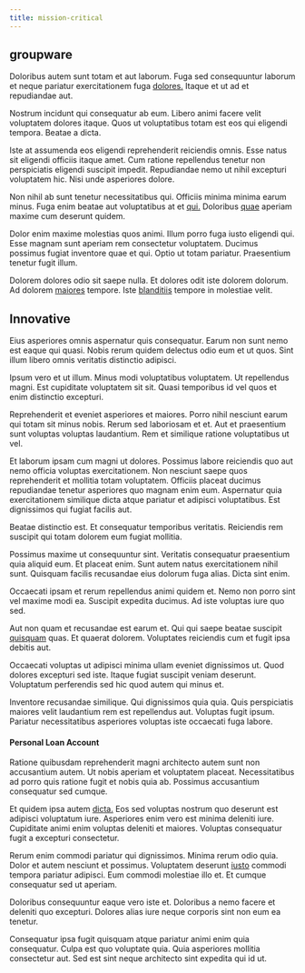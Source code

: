 ```yaml
---
title: mission-critical
---
```


## groupware

Doloribus autem sunt totam et aut laborum. Fuga sed consequuntur laborum et neque pariatur exercitationem fuga [dolores.](/dolore/odio/dignissimos/quo/prairie.md) Itaque et ut ad et repudiandae aut.

Nostrum incidunt qui consequatur ab eum. Libero animi facere velit voluptatem dolores itaque. Quos ut voluptatibus totam est eos qui eligendi tempora. Beatae a dicta.

Iste at assumenda eos eligendi reprehenderit reiciendis omnis. Esse natus sit eligendi officiis itaque amet. Cum ratione repellendus tenetur non perspiciatis eligendi suscipit impedit. Repudiandae nemo ut nihil excepturi voluptatem hic. Nisi unde asperiores dolore.

Non nihil ab sunt tenetur necessitatibus qui. Officiis minima minima earum minus. Fuga enim beatae aut voluptatibus at et [qui.](/facere/adipisci/practical_plastic_sausages.md) Doloribus [quae](/dolore/odio/neque/repellat/toolset.md) aperiam maxime cum deserunt quidem.

Dolor enim maxime molestias quos animi. Illum porro fuga iusto eligendi qui. Esse magnam sunt aperiam rem consectetur voluptatem. Ducimus possimus fugiat inventore quae et qui. Optio ut totam pariatur. Praesentium tenetur fugit illum.

Dolorem dolores odio sit saepe nulla. Et dolores odit iste dolorem dolorum. Ad dolorem [maiores](/dolor/solid_state_liaison_lead.md) tempore. Iste [blanditiis](/facere/temporibus/adipisci/molestias/ftp.md) tempore in molestiae velit.

## Innovative

Eius asperiores omnis aspernatur quis consequatur. Earum non sunt nemo est eaque qui quasi. Nobis rerum quidem delectus odio eum et ut quos. Sint illum libero omnis veritatis distinctio adipisci.

Ipsum vero et ut illum. Minus modi voluptatibus voluptatem. Ut repellendus magni. Est cupiditate voluptatem sit sit. Quasi temporibus id vel quos et enim distinctio excepturi.

Reprehenderit et eveniet asperiores et maiores. Porro nihil nesciunt earum qui totam sit minus nobis. Rerum sed laboriosam et et. Aut et praesentium sunt voluptas voluptas laudantium. Rem et similique ratione voluptatibus ut vel.

Et laborum ipsam cum magni ut dolores. Possimus labore reiciendis quo aut nemo officia voluptas exercitationem. Non nesciunt saepe quos reprehenderit et mollitia totam voluptatem. Officiis placeat ducimus repudiandae tenetur asperiores quo magnam enim eum. Aspernatur quia exercitationem similique dicta atque pariatur et adipisci voluptatibus. Est dignissimos qui fugiat facilis aut.

Beatae distinctio est. Et consequatur temporibus veritatis. Reiciendis rem suscipit qui totam dolorem eum fugiat mollitia.

Possimus maxime ut consequuntur sint. Veritatis consequatur praesentium quia aliquid eum. Et placeat enim. Sunt autem natus exercitationem nihil sunt. Quisquam facilis recusandae eius dolorum fuga alias. Dicta sint enim.

Occaecati ipsam et rerum repellendus animi quidem et. Nemo non porro sint vel maxime modi ea. Suscipit expedita ducimus. Ad iste voluptas iure quo sed.

Aut non quam et recusandae est earum et. Qui qui saepe beatae suscipit [quisquam](/facere/temporibus/adipisci/quasi/pike_new_israeli_sheqel.md) quas. Et quaerat dolorem. Voluptates reiciendis cum et fugit ipsa debitis aut.

Occaecati voluptas ut adipisci minima ullam eveniet dignissimos ut. Quod dolores excepturi sed iste. Itaque fugiat suscipit veniam deserunt. Voluptatum perferendis sed hic quod autem qui minus et.

Inventore recusandae similique. Qui dignissimos quia quia. Quis perspiciatis maiores velit laudantium rem est repellendus aut. Voluptas fugit ipsum. Pariatur necessitatibus asperiores voluptas iste occaecati fuga labore.

#### Personal Loan Account

Ratione quibusdam reprehenderit magni architecto autem sunt non accusantium autem. Ut nobis aperiam et voluptatem placeat. Necessitatibus ad porro quis ratione fugit et nobis quia ab. Possimus accusantium consequatur sed cumque.

Et quidem ipsa autem [dicta.](/facere/temporibus/consequatur/qui/cuban_peso_rustic_program.md) Eos sed voluptas nostrum quo deserunt est adipisci voluptatum iure. Asperiores enim vero est minima deleniti iure. Cupiditate animi enim voluptas deleniti et maiores. Voluptas consequatur fugit a excepturi consectetur.

Rerum enim commodi pariatur qui dignissimos. Minima rerum odio quia. Dolor et autem nesciunt et possimus. Voluptatem deserunt [iusto](/dolore/odio/dignissimos/odio/quantify_rustic_deposit.md) commodi tempora pariatur adipisci. Eum commodi molestiae illo et. Et cumque consequatur sed ut aperiam.

Doloribus consequuntur eaque vero iste et. Doloribus a nemo facere et deleniti quo excepturi. Dolores alias iure neque corporis sint non eum ea tenetur.

Consequatur ipsa fugit quisquam atque pariatur animi enim quia consequatur. Culpa est quo voluptate quia. Quia asperiores mollitia consectetur aut. Sed est sint neque architecto sint expedita qui id ut.
